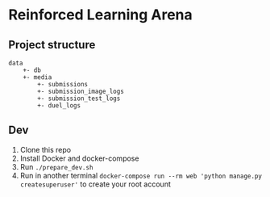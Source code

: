 # Reinforced Learning Arena

## Project structure

```
data
    +- db
    +- media
        +- submissions
        +- submission_image_logs
        +- submission_test_logs
        +- duel_logs
```

## Dev

1. Clone this repo
2. Install Docker and docker-compose
3. Run `./prepare_dev.sh`
4. Run in another terminal `docker-compose run --rm web 'python manage.py createsuperuser'` to create your root account